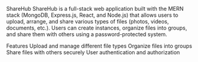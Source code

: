 ShareHub
ShareHub is a full-stack web application built with the MERN stack (MongoDB, Express.js, React, and Node.js) that allows users to upload, arrange, and share various types of files (photos, videos, documents, etc.). Users can create instances, organize files into groups, and share them with others using a password-protected system.

Features
Upload and manage different file types
Organize files into groups
Share files with others securely
User authentication and authorization
